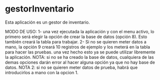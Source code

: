 # gestorInventario
Esta aplicación es un gestor de inventario.

MODO DE USO:
1- una vez ejecutada la aplicación y con el menu activo, lo primero será elegir la opción de crear la base de datos (opción 8). Esto también creará la tabla para trabajar.
2- Si no se quieren meter datos a mano, la opción 9 creará 10 registros de ejemplo y los meterá en la tabla para hacer las pruebas.
una vez hecho esto ya se puede utilizar libremente la aplicación.
NOTA: si no se ha creado la base de datos, cualquiera de las demas opciones darán error al hacer alguna opción ya que no hay base de datos.
NOTA 2: si no se quieren meter datos de prueba, habrá que introducirlos a mano con la opcion 1.
